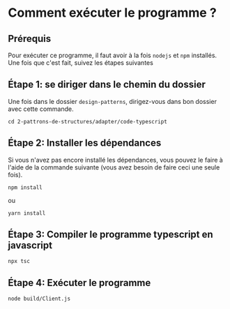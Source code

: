 # Comment exécuter le programme ?

## Prérequis

Pour exécuter ce programme, il faut avoir à la fois `nodejs` et `npm` installés. Une fois que c'est fait, suivez les étapes suivantes

## Étape 1: se diriger dans le chemin du dossier

Une fois dans le dossier `design-patterns`, dirigez-vous dans bon dossier avec cette commande.

`cd 2-pattrons-de-structures/adapter/code-typescript`

## Étape 2: Installer les dépendances

Si vous n'avez pas encore installé les dépendances, vous pouvez le faire à l'aide de la commande suivante (vous avez besoin de faire ceci une seule fois).

`npm install`

ou

`yarn install`

## Étape 3: Compiler le programme typescript en javascript

`npx tsc`

## Étape 4: Exécuter le programme

`node build/Client.js`
